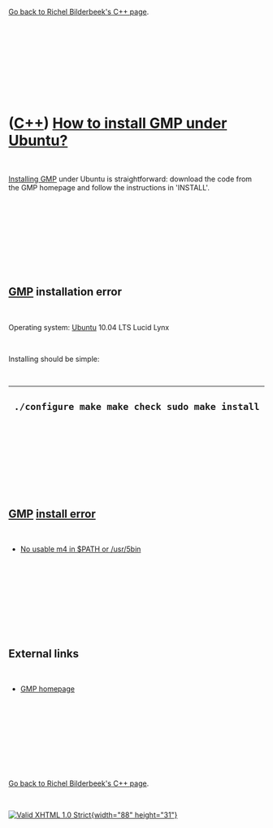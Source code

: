 

[Go back to Richel Bilderbeek's C++ page](Cpp.htm).

 

 

 

 

 

([C++](Cpp.htm)) [How to install GMP under Ubuntu?](CppGmpInstallUbuntu.htm)
============================================================================

 

[Installing GMP](CppGmpInstall.htm) under Ubuntu is straightforward:
download the code from the GMP homepage and follow the instructions in
'INSTALL'.

 

 

 

 

 

[GMP](CppGmp.htm) installation error
------------------------------------

 

Operating system: [Ubuntu](http://www.ubuntu.com) 10.04 LTS Lucid Lynx

 

Installing should be simple:

 

  --------------------------------------------------
  ` ./configure make make check sudo make install`
  --------------------------------------------------

 

 

 

 

 

[GMP](CppGmp.htm) [install error](CppInstallError.htm)
------------------------------------------------------

 

-   [No usable m4 in \$PATH or
    /usr/5bin](CppInstallErrorGmpNoUsableM4InPathOrUsr5bin.htm)

 

 

 

 

 

External links
--------------

 

-   [GMP homepage](http://www.gmplib.org)

 

 

 

 

 

[Go back to Richel Bilderbeek's C++ page](Cpp.htm).



 

[![Valid XHTML 1.0 Strict](valid-xhtml10.png){width="88"
height="31"}](http://validator.w3.org/check?uri=referer)
